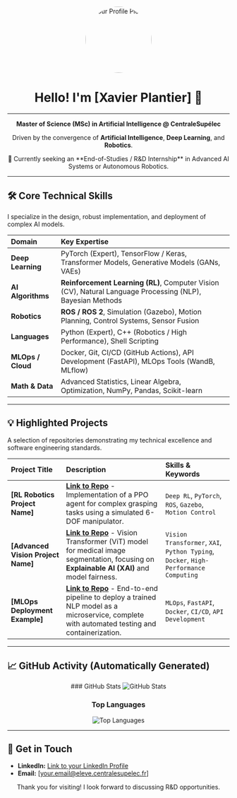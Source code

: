 <div align="center">
  <img src="[https://via.placeholder.com/150](https://media.istockphoto.com/id/1331063982/fr/photo/la-main-du-robot-touchant-avec-la-main-humaine.jpg?s=612x612&w=0&k=20&c=vPydi8qNB9AxWguVQkA7R5_TcY_bBX_4AfGqAw8wQoM=)" alt="Your Profile Picture" style="border-radius: 50%; width: 150px; height: 150px;"/>
  <h1>Hello! I'm [Xavier Plantier] 👋</h1>
  
  ---
  
  <p><strong>Master of Science (MSc) in Artificial Intelligence @ CentraleSupélec</strong></p>
  <p>Driven by the convergence of <strong>Artificial Intelligence</strong>, <strong>Deep Learning</strong>, and <strong>Robotics</strong>.</p>
  <p>🎯 Currently seeking an **End-of-Studies / R&D Internship** in Advanced AI Systems or Autonomous Robotics.</p>
</div>

---

## 🛠️ Core Technical Skills

I specialize in the design, robust implementation, and deployment of complex AI models.

| Domain | Key Expertise |
| :--- | :--- |
| **Deep Learning** | PyTorch (Expert), TensorFlow / Keras, Transformer Models, Generative Models (GANs, VAEs) |
| **AI Algorithms** | **Reinforcement Learning (RL)**, Computer Vision (CV), Natural Language Processing (NLP), Bayesian Methods |
| **Robotics** | **ROS / ROS 2**, Simulation (Gazebo), Motion Planning, Control Systems, Sensor Fusion |
| **Languages** | Python (Expert), C++ (Robotics / High Performance), Shell Scripting |
| **MLOps / Cloud** | Docker, Git, CI/CD (GitHub Actions), API Development (FastAPI), MLOps Tools (WandB, MLflow) |
| **Math & Data** | Advanced Statistics, Linear Algebra, Optimization, NumPy, Pandas, Scikit-learn |

---

## 💡 Highlighted Projects

A selection of repositories demonstrating my technical excellence and software engineering standards.

| Project Title | Description | Skills & Keywords |
| :--- | :--- | :--- |
| **[RL Robotics Project Name]** | **[Link to Repo](REPO_URL_1)** - Implementation of a PPO agent for complex grasping tasks using a simulated 6-DOF manipulator. | `Deep RL`, `PyTorch`, `ROS`, `Gazebo`, `Motion Control` |
| **[Advanced Vision Project Name]** | **[Link to Repo](REPO_URL_2)** - Vision Transformer (ViT) model for medical image segmentation, focusing on **Explainable AI (XAI)** and model fairness. | `Vision Transformer`, `XAI`, `Python Typing`, `Docker`, `High-Performance Computing` |
| **[MLOps Deployment Example]** | **[Link to Repo](REPO_URL_3)** - End-to-end pipeline to deploy a trained NLP model as a microservice, complete with automated testing and containerization. | `MLOps`, `FastAPI`, `Docker`, `CI/CD`, `API Development` |

---

## 📈 GitHub Activity (Automatically Generated)

<div align="center">
  ### GitHub Stats
  <img src="https://github-readme-stats.vercel.app/api?username=YOUR_USERNAME&show_icons=true&theme=dark" alt="GitHub Stats" />
  
  ### Top Languages
  <img src="https://github-readme-stats.vercel.app/api/top-langs/?username=YOUR_USERNAME&layout=compact&theme=dark" alt="Top Languages" />
</div>

---

## 📧 Get in Touch

* **LinkedIn:** [Link to your LinkedIn Profile](YOUR_LINKEDIN_URL)
* **Email:** [your.email@eleve.centralesupelec.fr]

<p align="center">
  Thank you for visiting! I look forward to discussing R&D opportunities.
</p>
